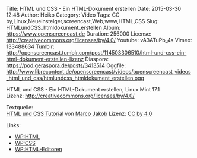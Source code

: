 Title: HTML und CSS - Ein HTML-Dokument erstellen
Date: 2015-03-30 12:48
Author: Heiko
Category: Video
Tags: CC by,Linux,Neueinsteiger,screencast,Web,www,HTML,CSS
Slug: HTMLundCSS_htmldokument_erstellen
Album: https://www.openscreencast.de
Duration: 256000
License: http://creativecommons.org/licenses/by/4.0/
Youtube: vA3ATuPb_4s
Vimeo: 133488634
Tumblr: http://openscreencast.tumblr.com/post/114503306510/html-und-css-ein-html-dokument-erstellen-lizenz
Diaspora: https://pod.geraspora.de/posts/3413514
Oggfile: http://www.librecontent.de/openscreencast/videos/openscreencast_videos_html_und_css/htmlundcss_htmldokument_erstellen.ogg

HTML und CSS - Ein HTML-Dokument erstellen, Linux Mint 17.1  
Lizenz: <http://creativecommons.org/licenses/by/4.0/>  
  
Textquelle:  
[HTML und CSS Tutorial](http://code.makery.ch/library/html-css/de/) von [Marco
Jakob](http://code.makery.ch/about/) Lizenz: [CC by
4.0](http://creativecommons.org/licenses/by/4.0/)

Links:

  * [WP:HTML](http://de.wikipedia.org/wiki/Hypertext_Markup_Language "Link zu wikipedia.org" )
  * [WP:CSS](http://de.wikipedia.org/wiki/Cascading_Style_Sheets "Link zu wikipedia.org" )
  * [WP:HTML-Editoren](http://de.wikipedia.org/wiki/Liste_von_HTML-Editoren "Link zu wikipedia.org" )

